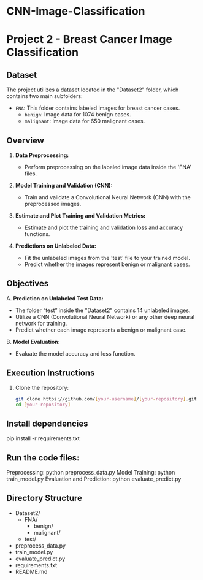 # CNN-Image-Classification

# Project 2 - Breast Cancer Image Classification

## Dataset

The project utilizes a dataset located in the "Dataset2" folder, which contains two main subfolders:

- `FNA`: This folder contains labeled images for breast cancer cases.
  - `benign`: Image data for 1074 benign cases.
  - `malignant`: Image data for 650 malignant cases.

## Overview

1. **Data Preprocessing:**
   - Perform preprocessing on the labeled image data inside the 'FNA' files.

2. **Model Training and Validation (CNN):**
   - Train and validate a Convolutional Neural Network (CNN) with the preprocessed images.

3. **Estimate and Plot Training and Validation Metrics:**
   - Estimate and plot the training and validation loss and accuracy functions.

4. **Predictions on Unlabeled Data:**
   - Fit the unlabeled images from the 'test' file to your trained model.
   - Predict whether the images represent benign or malignant cases.

## Objectives

A. **Prediction on Unlabeled Test Data:**
   - The folder “test” inside the "Dataset2" contains 14 unlabeled images.
   - Utilize a CNN (Convolutional Neural Network) or any other deep neural network for training.
   - Predict whether each image represents a benign or malignant case.

B. **Model Evaluation:**
   - Evaluate the model accuracy and loss function.

## Execution Instructions

1. Clone the repository:

   ```bash
   git clone https://github.com/[your-username]/[your-repository].git
   cd [your-repository]

## Install dependencies

pip install -r requirements.txt

## Run the code files:

Preprocessing: python preprocess_data.py
Model Training: python train_model.py
Evaluation and Prediction: python evaluate_predict.py

## Directory Structure 

- Dataset2/
  - FNA/
    - benign/
    - malignant/
  - test/
- preprocess_data.py
- train_model.py
- evaluate_predict.py
- requirements.txt
- README.md



